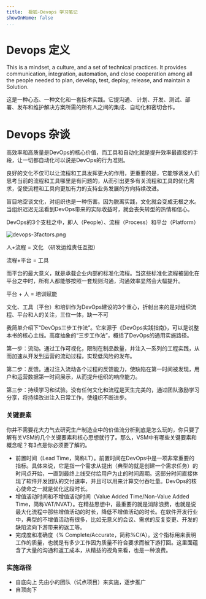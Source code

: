 ```yaml
---
title:  极狐-Devops 学习笔记
showOnHome: false
...
```




# Devops 定义

This is a mindset, a culture, and a set of technical practices. It provides communication, integration, automation, and close cooperation among all the people needed to plan, develop, test, deploy, release, and maintain a Solution.

这是一种心态、一种文化和一套技术实践。它提沟通、 计划、开发、测试、部署、发布和维护解决方案所需的所有人之间的集成、自动化和密切合作。

# Devops 杂谈
高效率和高质量是DevOps的核心价值，而工具和自动化就是提升效率最直接的手段，让一切都自动化可以说是DevOps的行为准则。

良好的文化不仅可以让流程和工具发挥更大的作用，更重要的是，它能够诱发人们思考当前的流程和工具哪里是有问题的，从而引出更多有关流程和工具的优化需求，促使流程和工具向更加有力的支持业务发展的方向持续改进。

盲目地空谈文化，对组织也是一种伤害。因为脱离实践，文化就会变成无根之水。当组织迟迟无法看到DevOps带来的实际收益时，就会丧失转型的热情和信心。


DevOps的3个支柱之中，即人（People）、流程（Process）和平台（Platform）

![devops-3factors.png](http://tech.icoding.tech/Private/devops-3factors.png)

人+流程 =  文化     （研发运维责任互担）

流程+平台 = 工具

而平台的最大意义，就是承载企业内部的标准化流程。当这些标准化流程被固化在平台之中时，所有人都能够按照一套规则沟通，沟通效率显然会大幅提升。



平台 + 人 = 培训赋能



文化、工具（平台）和培训作为DevOps建设的3个重心，折射出来的是对组织流程、平台和人的关注，三位一体，缺一不可



我简单介绍下“DevOps三步工作法”。它来源于《DevOps实践指南》，可以是说整本书的核心主线。高度抽象的“三步工作法”，概括了DevOps的通用实施路径。

第一步：流动。通过工作可视化，限制在制品数量，并注入一系列的工程实践，从而加速从开发到运营的流动过程，实现低风险的发布。

第二步：反馈。通过注入流动各个过程的反馈能力，使缺陷在第一时间被发现，用户和运营数据第一时间展示，从而提升组织的响应能力。

第三步：持续学习和试验。没有任何文化和流程是天生完美的，通过团队激励学习分享，将持续改进注入日常工作，使组织不断进步。



### 关键要素
你并不需要花大力气去研究生产制造业中的价值流分析到底是怎么玩的，你只要了解有关VSM的几个关键要素和核心思想就行了。那么，VSM中有哪些关键要素和概念呢？有3点是你必须要了解的。

 - 前置时间（Lead Time，简称LT）。前置时间在DevOps中是一项非常重要的指标。具体来说，它是指一个需求从提出（典型的就是创建一个需求任务）的时间点开始，一直到最终上线交付给用户为止的时间周期。这部分时间直接体现了软件开发团队的交付速率，并且可以用来计算交付吞吐量。DevOps的核心使命之一就是优化这段时长。
 - 增值活动时间和不增值活动时间（Value Added Time/Non-Value Added Time，简称VAT/NVAT）。在精益思想中，最重要的就是消除浪费，也就是说最大化流程中那些增值活动的时长，降低不增值活动的时长。在软件开发行业中，典型的不增值活动有很多，比如无意义的会议、需求的反复变更、开发的缺陷流向下游带来的返工等。
 - 完成度和准确度（% Complete/Accurate，简称%C/A）。这个指标用来表明工作的质量，也就是有多少工作因为质量不符合要求而被下游打回。这里面蕴含了大量的沟通和返工成本，从精益的视角来看，也是一种浪费。


### 实施路径

- 自底向上  先由小的团队（试点项目）来实施，逐步推广
- 自顶向下



